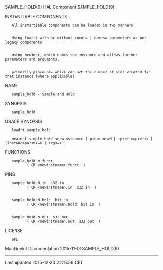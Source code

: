 SAMPLE\_HOLD(9) HAL Component SAMPLE\_HOLD(9)

INSTANTIABLE COMPONENTS

       All instantiable components can be loaded in two manners


       Using loadrt with or without count= | names= parameters as per legacy components


       Using newinst, which names the instance and allows further parameters and arguments,


       primarily pincount= which can set the number of pins created for that instance (where applicable)

NAME

       sample_hold - Sample and Hold

SYNOPSIS

       sample_hold

USAGE SYNOPSIS

       loadrt sample_hold

       newinst sample_hold <newinstname> [ pincount=N | iprefix=prefix ] [instanceparamX=X | argX=X ]

FUNCTIONS

       sample_hold.N.funct
              ( OR <newinstname>.funct  )

PINS

       sample_hold.N.in  s32 in
              ( OR <newinstname>.in  s32 in  )


       sample_hold.N.hold  bit in
              ( OR <newinstname>.hold  bit in  )


       sample_hold.N.out  s32 out
              ( OR <newinstname>.out  s32 out  )

LICENSE

       GPL

Machinekit Documentation 2015-11-01 SAMPLE\_HOLD(9)

------------------------------------------------------------------------

Last updated 2015-12-20 22:15:56 CET


